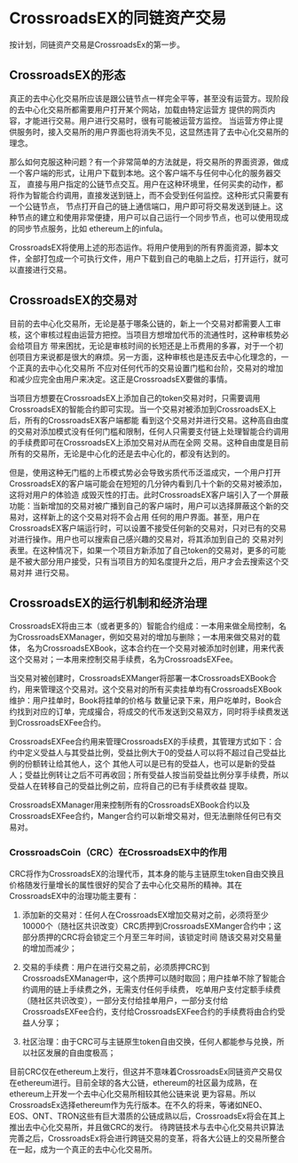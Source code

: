 # CrossroadsEX的同链资产交易

按计划，同链资产交易是CrossroadsEx的第一步。

## CrossroadsEX的形态

真正的去中心化交易所应该是跟公链节点一样完全平等，甚至没有运营方。现阶段的去中心化交易所都需要用户打开某个网站，加载由特定运营方
提供的网页内容，才能进行交易。用户进行交易时，很有可能被运营方监控。
当运营方停止提供服务时，接入交易所的用户界面也将消失不见，这显然违背了去中心化交易所的理念。

那么如何克服这种问题？有一个非常简单的方法就是，将交易所的界面资源，做成一个客户端的形式，让用户下载到本地。这个客户端不与任何中心化的服务器交互，
直接与用户指定的公链节点交互。用户在这种环境里，任何买卖的动作，都将作为智能合约调用，直接发送到链上，而不会受到任何监控。这种形式只需要有一个公链节点，
节点打开自己的链上通信端口，用户即可将交易发送到链上。这种节点的建立和使用非常便捷，用户可以自己运行一个同步节点，也可以使用现成的同步节点服务，比如
ethereum上的infula。

CrossroadsEX将使用上述的形态运作。将用户使用到的所有界面资源，脚本文件，全部打包成一个可执行文件，用户下载到自己的电脑上之后，打开运行，就可以直接进行交易。

## CrossroadsEX的交易对

目前的去中心化交易所，无论是基于哪条公链的，新上一个交易对都需要人工审核，这个审核过程由运营方把控。当项目方想增加代币的流通性时，这种审核势必会给项目方
带来困扰，无论是审核时间的长短还是上币费用的多寡，对于一个初创项目方来说都是很大的麻烦。另一方面，这种审核也是违反去中心化理念的，一个正真的去中心化交易所
不应对任何代币的交易设置门槛和台阶，交易对的增加和减少应完全由用户来决定。这正是CrossroadsEX要做的事情。

当项目方想要在CrossroadsEX上添加自己的token交易对时，只需要调用CrossroadsEX的智能合约即可实现。当一个交易对被添加到CrossroadsEX上后，所有的CrossroadsEX客户端都能
看到这个交易对并进行交易。这种高自由度的交易对添加模式没有任何门槛和限制，任何人只需要支付链上处理智能合约调用的手续费即可在CrossroadsEX上添加交易对从而在全网
交易。这种自由度是目前所有的交易所，无论是中心化的还是去中心化的，都没有达到的。

但是，使用这种无门槛的上币模式势必会导致劣质代币泛滥成灾，一个用户打开CrossroadsEX的客户端可能会在短短的几分钟内看到几十个新的交易对被添加，这将对用户的体验造
成毁灭性的打击。此时CrossroadsEX客户端引入了一个屏蔽功能：当新增加的交易对被广播到自己的客户端时，用户可以选择屏蔽这个新的交易对，这样新上的这个交易对将不会占用
任何的用户界面。甚至，用户在CrossroadsEX客户端运行时，可以设置不接受任何新的交易对，只对已有的交易对进行操作。用户也可以搜索自己感兴趣的交易对，将其添加到自己的
交易对列表里。在这种情况下，如果一个项目方新添加了自己token的交易对，更多的可能是不被大部分用户接受，只有当项目方的知名度提升之后，用户才会去搜索这个交易对并
进行交易。

## CrossroadsEX的运行机制和经济治理

CrossroadsEX将由三本（或者更多的）智能合约组成：一本用来做全局控制，名为CrossroadsEXManager，例如交易对的增加与删除；一本用来做交易对的载体，
名为CrossroadsEXBook，这本合约在一个交易对被添加时创建，用来代表这个交易对；一本用来控制交易手续费，名为CrossroadsEXFee。

当交易对被创建时，CrossroadsEXManger将部署一本CrossroadsEXBook合约，用来管理这个交易对。这个交易对的所有买卖挂单均有CrossroadsEXBook维护：用户挂单时，Book将挂单的价格与
数量记录下来，用户吃单时，Book合约找到对应的订单，完成撮合，将成交的代币发送到交易双方，同时将手续费发送到CrossroadsEXFee合约。

CrossroadsEXFee合约用来管理CrossroadsEX的手续费，其管理方式如下：合约中定义受益人与其受益比例，受益比例大于0的受益人可以将不超过自己受益比例的份额转让给其他人，这个
其他人可以是已有的受益人，也可以是新的受益人；受益比例转让之后不可再收回；所有受益人按当前受益比例分享手续费，所以受益人在转移自己的受益比例之前，应将自己的已有手续费收益
提取。

CrossroadsEXManager用来控制所有的CrossroadsEXBook合约以及CrossroadsEXFee合约，Manger合约可以新增交易对，但无法删除任何已有交易对。

### CrossroadsCoin（CRC）在CrossroadsEX中的作用

CRC将作为CrossroadsEX的治理代币，其本身的能与主链原生token自由交换且价格随发行量增长的属性很好的契合了去中心化交易所的精神。其在CrossroadsEX中的治理功能主要有：

1. 添加新的交易对：任何人在CrossroadsEX增加交易对之前，必须将至少10000个（随社区共识改变）CRC质押到CrossroadsEXManger合约中；这部分质押的CRC将会锁定三个月至三年时间，该锁定时间
随该交易对交易量的增加而减少；

2. 交易的手续费：用户在进行交易之前，必须质押CRC到CrossroadsEXManager中，这个质押可以随时取回；用户挂单不除了智能合约调用的链上手续费之外，无需支付任何手续费，
吃单用户支付定额手续费（随社区共识改变），一部分支付给挂单用户，一部分支付给CrossroadsEXFee合约，支付给CrossroadsEXFee合约的手续费将由合约受益人分享；

3. 社区治理：由于CRC可与主链原生token自由交换，任何人都能参与兑换，所以社区发展的自由度极高；

目前CRC仅在ethereum上发行，但这并不意味着CrossroadsEx同链资产交易仅在ethereum进行。目前全球的各大公链，ethereum的社区最为成熟，在ethereum上开发一个去中心化交易所相较其他公链来说
更为容易。所以CrossroadsEx选择ethereum作为先行版本。在不久的将来，等诸如NEO、EOS、ONT、TRON这些有巨大潜质的公链成熟以后，CrossroadsEx将会在其上推出去中心化交易所，并且做CRC的发行。
待跨链技术与去中心化交易共识算法完善之后，CrossroadsEx将会进行跨链交易的变革，将各大公链上的交易所整合在一起，成为一个真正的去中心化交易所。

